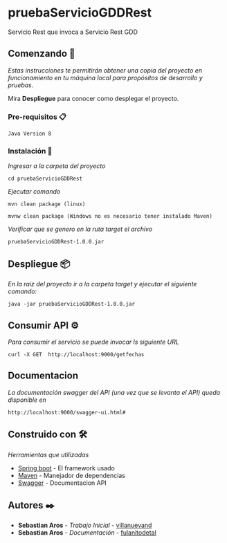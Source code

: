 # pruebaServicioGDDRest

Servicio Rest que invoca a Servicio Rest GDD 


## Comenzando 🚀

_Estas instrucciones te permitirán obtener una copia del proyecto en funcionamiento en tu máquina local para propósitos de desarrollo y pruebas._

Mira **Despliegue** para conocer como desplegar el proyecto.


### Pre-requisitos 📋
```
Java Version 8
```

### Instalación 🔧


_Ingresar a la carpeta del proyecto_

```
cd pruebaServicioGDDRest
```

_Ejecutar comando_

```
mvn clean package (linux)
```

```
mvnw clean package (Windows no es necesario tener instalado Maven) 
```
_Verificar que se genero en la ruta target el archivo_

```
pruebaServicioGDDRest-1.0.0.jar
```
## Despliegue 📦

_En la raiz del proyecto ir a la carpeta target
y ejecutar el siguiente comando:_ 

```
java -jar pruebaServicioGDDRest-1.0.0.jar
```
## Consumir API ⚙️

_Para consumir el servicio se puede invocar ls siguiente URL_
```
curl -X GET  http://localhost:9000/getfechas
```
## Documentacion
_La documentación swagger del API (una vez que se levanta el API) queda disponible en_
```
http://localhost:9000/swagger-ui.html#
```

## Construido con 🛠️

_Herramientas que utilizadas_

* [Spring boot](https://spring.io/projects/spring-boot) - El framework usado
* [Maven](https://maven.apache.org/) - Manejador de dependencias
* [Swagger](https://swagger.io/) - Documentacion API


## Autores ✒️

* **Sebastian Aros** - *Trabajo Inicial* - [villanuevand](https://github.com/villanuevand)
* **Sebastian Aros** - *Documentación* - [fulanitodetal](#fulanito-de-tal)






